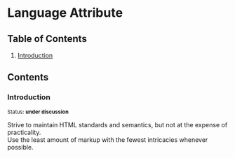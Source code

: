 # Language Attribute

## Table of Contents

  1. [Introduction](#introduction)

## Contents

### Introduction

<sup>Status: **under discussion**</sup>

Strive to maintain HTML standards and semantics, but not at the expense of practicality. <br>
Use the least amount of markup with the fewest intricacies whenever possible.
